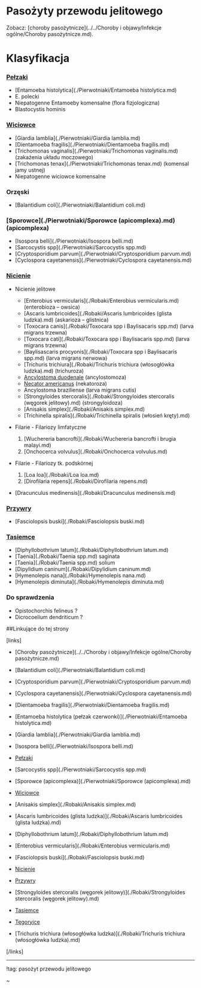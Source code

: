 # Pasożyty przewodu jelitowego

Zobacz: [choroby pasożytnicze](../../Choroby i objawy/Infekcje ogólne/Choroby pasożytnicze.md).



# Klasyfikacja

### [Pełzaki](./Pierwotniaki/Pełzaki.md)

- [Entamoeba histolytica](./Pierwotniaki/Entamoeba histolytica.md)
- E. polecki
- Niepatogenne Entamoeby komensalne (flora fizjologiczna)
- Blastocystis hominis





### [Wiciowce](./Pierwotniaki/Wiciowce.md)

- [Giardia lamblia](./Pierwotniaki/Giardia lamblia.md)
- [Dientamoeba fragilis](./Pierwotniaki/Dientamoeba fragilis.md)
- [Trichomonas vaginalis](./Pierwotniaki/Trichomonas vaginalis.md) (zakażenia układu moczowego)
- [Trichomonas tenax](./Pierwotniaki/Trichomonas tenax.md) (komensal jamy ustnej)
- Niepatogenne wiciowce komensalne





### Orzęski

- [Balantidium coli](./Pierwotniaki/Balantidium coli.md)





### [Sporowce](./Pierwotniaki/Sporowce (apicomplexa).md) (apicomplexa)

- [Isospora belli](./Pierwotniaki/Isospora belli.md)
- [Sarcocystis spp](./Pierwotniaki/Sarcocystis spp.md)
- [Cryptosporidium parvum](./Pierwotniaki/Cryptosporidium parvum.md)
- [Cyclospora cayetanensis](./Pierwotniaki/Cyclospora cayetanensis.md)





### [Nicienie](./Robaki/Nicienie.md)

- Nicienie jelitowe

  - [Enterobius vermicularis](./Robaki/Enterobius vermicularis.md) (enterobioza – owsica)
  - [Ascaris lumbricoides](./Robaki/Ascaris lumbricoides (glista ludzka).md) (askarioza – glistnica)
  - [Toxocara canis](./Robaki/Toxocara spp i Baylisacaris spp.md) (larva migrans trzewna)
  - [Toxocara cati](./Robaki/Toxocara spp i Baylisacaris spp.md) (larva migrans trzewna)
  - [Baylisascaris procyonis](./Robaki/Toxocara spp i Baylisacaris spp.md) (larva migrans nerwowa)
  - [Trichuris trichiura](./Robaki/Trichuris trichiura (włosogłówka ludzka).md) (trichuroza)
  - [Ancylostoma duodenale](./Robaki/Tęgoryjce.md) (ancylostomoza)
  - [Necator americanus](./Robaki/Tęgoryjce.md) (nekatoroza)
  - Ancylostoma braziliense (larva migrans cutis)
  - [Strongyloides stercoralis](./Robaki/Strongyloides stercoralis (węgorek jelitowy).md) (strongyloidoza)
  - [Anisakis simplex](./Robaki/Anisakis simplex.md)
  - [Trichinella spiralis](./Robaki/Trichinella spiralis (włosień kręty).md)
- Filarie - Filariozy limfatyczne
  1. [Wuchereria bancrofti](./Robaki/Wuchereria bancrofti i brugia malayi.md)
  2. [Onchocerca volvulus](./Robaki/Onchocerca volvulus.md)
- Filarie - Filariozy tk. podskórnej
  1. [Loa loa](./Robaki/Loa loa.md)
  2. [Dirofilaria repens](./Robaki/Dirofilaria repens.md)
- [Dracunculus medinensis](./Robaki/Dracunculus medinensis.md)
  ​



### [Przywry](./Robaki/Przywry.md)

- [Fasciolopsis buski](./Robaki/Fasciolopsis buski.md)




### [Tasiemce](./Robaki/Tasiemce.md)

- [Diphyllobothrium latum](./Robaki/Diphyllobothrium latum.md)
- [Taenia](./Robaki/Taenia spp.md) saginata
- [Taenia](./Robaki/Taenia spp.md) solium
- [Dipylidium caninum](./Robaki/Dipylidium caninum.md)
- [Hymenolepis nana](./Robaki/Hymenolepis nana.md)
- [Hymenolepis diminuta](./Robaki/Hymenolepis diminuta.md)





### Do sprawdzenia

- Opistochorchis felineus ?
- Dicrocoelium dendriticum ?




##Linkujące do tej strony

[links]

- [Choroby pasożytnicze](../../Choroby i objawy/Infekcje ogólne/Choroby pasożytnicze.md)

- [Balantidium coli](./Pierwotniaki/Balantidium coli.md)

- [Cryptosporidium parvum](./Pierwotniaki/Cryptosporidium parvum.md)

- [Cyclospora cayetanensis](./Pierwotniaki/Cyclospora cayetanensis.md)

- [Dientamoeba fragilis](./Pierwotniaki/Dientamoeba fragilis.md)

- [Entamoeba histolytica (pełzak czerwonki)](./Pierwotniaki/Entamoeba histolytica.md)

- [Giardia lamblia](./Pierwotniaki/Giardia lamblia.md)

- [Isospora belli](./Pierwotniaki/Isospora belli.md)

- [Pełzaki](./Pierwotniaki/Pełzaki.md)

- [Sarcocystis spp](./Pierwotniaki/Sarcocystis spp.md)

- [Sporowce (apicomplexa)](./Pierwotniaki/Sporowce (apicomplexa).md)

- [Wiciowce](./Pierwotniaki/Wiciowce.md)

- [Anisakis simplex](./Robaki/Anisakis simplex.md)

- [Ascaris lumbricoides (glista ludzka)](./Robaki/Ascaris lumbricoides (glista ludzka).md)

- [Diphyllobothrium latum](./Robaki/Diphyllobothrium latum.md)

- [Enterobius vermicularis](./Robaki/Enterobius vermicularis.md)

- [Fasciolopsis buski](./Robaki/Fasciolopsis buski.md)

- [Nicienie](./Robaki/Nicienie.md)

- [Przywry](./Robaki/Przywry.md)

- [Strongyloides stercoralis (węgorek jelitowy)](./Robaki/Strongyloides stercoralis (węgorek jelitowy).md)

- [Tasiemce](./Robaki/Tasiemce.md)

- [Tęgoryjce](./Robaki/Tęgoryjce.md)

- [Trichuris trichiura (włosogłówka ludzka)](./Robaki/Trichuris trichiura (włosogłówka ludzka).md)


[/links]



***

!tag: pasożyt przewodu jelitowego

~